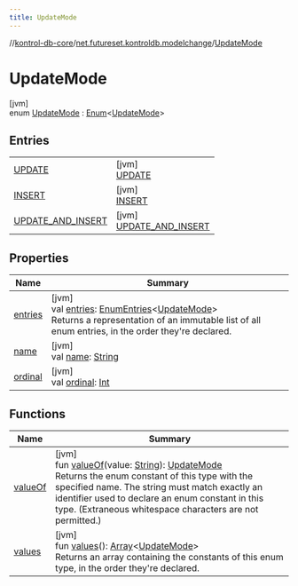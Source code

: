 ```yaml
---
title: UpdateMode
---
```

//[kontrol-db-core](../../../index.html)/[net.futureset.kontroldb.modelchange](../index.html)/[UpdateMode](index.html)



# UpdateMode



[jvm]\
enum [UpdateMode](index.html) : [Enum](https://kotlinlang.org/api/latest/jvm/stdlib/kotlin/-enum/index.html)&lt;[UpdateMode](index.html)&gt;



## Entries


| | |
|---|---|
| [UPDATE](-u-p-d-a-t-e/index.html) | [jvm]<br>[UPDATE](-u-p-d-a-t-e/index.html) |
| [INSERT](-i-n-s-e-r-t/index.html) | [jvm]<br>[INSERT](-i-n-s-e-r-t/index.html) |
| [UPDATE_AND_INSERT](-u-p-d-a-t-e_-a-n-d_-i-n-s-e-r-t/index.html) | [jvm]<br>[UPDATE_AND_INSERT](-u-p-d-a-t-e_-a-n-d_-i-n-s-e-r-t/index.html) |


## Properties


| Name | Summary |
|---|---|
| [entries](entries.html) | [jvm]<br>val [entries](entries.html): [EnumEntries](https://kotlinlang.org/api/latest/jvm/stdlib/kotlin.enums/-enum-entries/index.html)&lt;[UpdateMode](index.html)&gt;<br>Returns a representation of an immutable list of all enum entries, in the order they're declared. |
| [name](../-table-persistence/-n-o-r-m-a-l/index.html#-372974862%2FProperties%2F1904592438) | [jvm]<br>val [name](../-table-persistence/-n-o-r-m-a-l/index.html#-372974862%2FProperties%2F1904592438): [String](https://kotlinlang.org/api/latest/jvm/stdlib/kotlin/-string/index.html) |
| [ordinal](../-table-persistence/-n-o-r-m-a-l/index.html#-739389684%2FProperties%2F1904592438) | [jvm]<br>val [ordinal](../-table-persistence/-n-o-r-m-a-l/index.html#-739389684%2FProperties%2F1904592438): [Int](https://kotlinlang.org/api/latest/jvm/stdlib/kotlin/-int/index.html) |


## Functions


| Name | Summary |
|---|---|
| [valueOf](value-of.html) | [jvm]<br>fun [valueOf](value-of.html)(value: [String](https://kotlinlang.org/api/latest/jvm/stdlib/kotlin/-string/index.html)): [UpdateMode](index.html)<br>Returns the enum constant of this type with the specified name. The string must match exactly an identifier used to declare an enum constant in this type. (Extraneous whitespace characters are not permitted.) |
| [values](values.html) | [jvm]<br>fun [values](values.html)(): [Array](https://kotlinlang.org/api/latest/jvm/stdlib/kotlin/-array/index.html)&lt;[UpdateMode](index.html)&gt;<br>Returns an array containing the constants of this enum type, in the order they're declared. |

